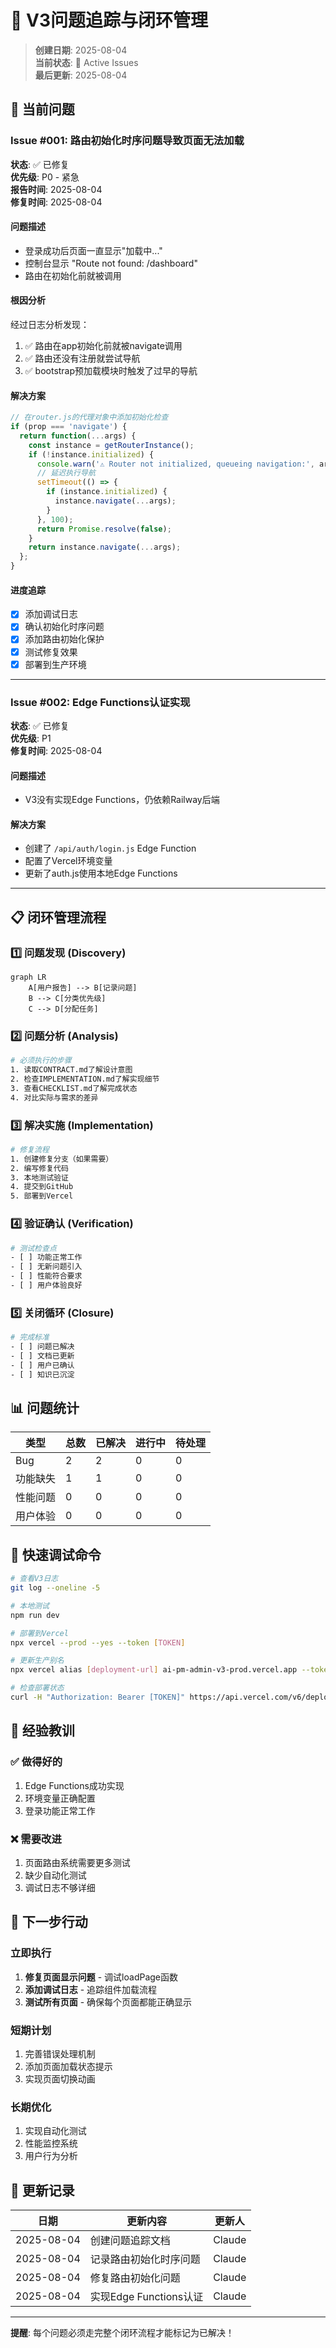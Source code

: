 # 🔄 V3问题追踪与闭环管理

> **创建日期**: 2025-08-04  
> **当前状态**: 🔴 Active Issues  
> **最后更新**: 2025-08-04  

## 🚨 当前问题

### Issue #001: 路由初始化时序问题导致页面无法加载
**状态**: ✅ 已修复  
**优先级**: P0 - 紧急  
**报告时间**: 2025-08-04  
**修复时间**: 2025-08-04  

#### 问题描述
- 登录成功后页面一直显示"加载中..."
- 控制台显示 "Route not found: /dashboard"
- 路由在初始化前就被调用

#### 根因分析
经过日志分析发现：
1. ✅ 路由在app初始化前就被navigate调用
2. ✅ 路由还没有注册就尝试导航
3. ✅ bootstrap预加载模块时触发了过早的导航

#### 解决方案
```javascript
// 在router.js的代理对象中添加初始化检查
if (prop === 'navigate') {
  return function(...args) {
    const instance = getRouterInstance();
    if (!instance.initialized) {
      console.warn('⚠️ Router not initialized, queueing navigation:', args[0]);
      // 延迟执行导航
      setTimeout(() => {
        if (instance.initialized) {
          instance.navigate(...args);
        }
      }, 100);
      return Promise.resolve(false);
    }
    return instance.navigate(...args);
  };
}
```

#### 进度追踪
- [x] 添加调试日志
- [x] 确认初始化时序问题
- [x] 添加路由初始化保护
- [x] 测试修复效果
- [x] 部署到生产环境

---

### Issue #002: Edge Functions认证实现
**状态**: ✅ 已修复  
**优先级**: P1  
**修复时间**: 2025-08-04  

#### 问题描述
- V3没有实现Edge Functions，仍依赖Railway后端

#### 解决方案
- 创建了 `/api/auth/login.js` Edge Function
- 配置了Vercel环境变量
- 更新了auth.js使用本地Edge Functions

---

## 📋 闭环管理流程

### 1️⃣ 问题发现 (Discovery)
```mermaid
graph LR
    A[用户报告] --> B[记录问题]
    B --> C[分类优先级]
    C --> D[分配任务]
```

### 2️⃣ 问题分析 (Analysis)
```bash
# 必须执行的步骤
1. 读取CONTRACT.md了解设计意图
2. 检查IMPLEMENTATION.md了解实现细节
3. 查看CHECKLIST.md了解完成状态
4. 对比实际与需求的差异
```

### 3️⃣ 解决实施 (Implementation)
```bash
# 修复流程
1. 创建修复分支（如果需要）
2. 编写修复代码
3. 本地测试验证
4. 提交到GitHub
5. 部署到Vercel
```

### 4️⃣ 验证确认 (Verification)
```bash
# 测试检查点
- [ ] 功能正常工作
- [ ] 无新问题引入
- [ ] 性能符合要求
- [ ] 用户体验良好
```

### 5️⃣ 关闭循环 (Closure)
```bash
# 完成标准
- [ ] 问题已解决
- [ ] 文档已更新
- [ ] 用户已确认
- [ ] 知识已沉淀
```

## 📊 问题统计

| 类型 | 总数 | 已解决 | 进行中 | 待处理 |
|------|------|--------|--------|--------|
| Bug | 2 | 2 | 0 | 0 |
| 功能缺失 | 1 | 1 | 0 | 0 |
| 性能问题 | 0 | 0 | 0 | 0 |
| 用户体验 | 0 | 0 | 0 | 0 |

## 🔧 快速调试命令

```bash
# 查看V3日志
git log --oneline -5

# 本地测试
npm run dev

# 部署到Vercel
npx vercel --prod --yes --token [TOKEN]

# 更新生产别名
npx vercel alias [deployment-url] ai-pm-admin-v3-prod.vercel.app --token [TOKEN]

# 检查部署状态
curl -H "Authorization: Bearer [TOKEN]" https://api.vercel.com/v6/deployments?projectId=[ID]
```

## 📝 经验教训

### ✅ 做得好的
1. Edge Functions成功实现
2. 环境变量正确配置
3. 登录功能正常工作

### ❌ 需要改进
1. 页面路由系统需要更多测试
2. 缺少自动化测试
3. 调试日志不够详细

## 🎯 下一步行动

### 立即执行
1. **修复页面显示问题** - 调试loadPage函数
2. **添加调试日志** - 追踪组件加载流程
3. **测试所有页面** - 确保每个页面都能正确显示

### 短期计划
1. 完善错误处理机制
2. 添加页面加载状态提示
3. 实现页面切换动画

### 长期优化
1. 实现自动化测试
2. 性能监控系统
3. 用户行为分析

## 🔄 更新记录

| 日期 | 更新内容 | 更新人 |
|------|----------|--------|
| 2025-08-04 | 创建问题追踪文档 | Claude |
| 2025-08-04 | 记录路由初始化时序问题 | Claude |
| 2025-08-04 | 修复路由初始化问题 | Claude |
| 2025-08-04 | 实现Edge Functions认证 | Claude |

---

**提醒**: 每个问题必须走完整个闭环流程才能标记为已解决！